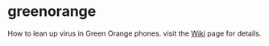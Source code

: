 # greenorange
How to lean up virus in Green Orange phones. visit the [Wiki](https://github.com/zhou0/greenorange/wiki) page for details.







